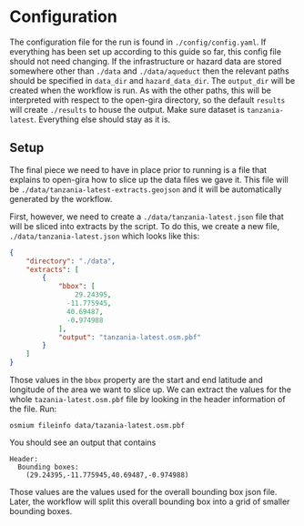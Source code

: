 # Configuration

The configuration file for the run is found in `./config/config.yaml`.
If everything has been set up according to this guide so far, this config file should not need changing.
If the infrastructure or hazard data are stored somewhere other than `./data` and `./data/aqueduct` then
the relevant paths should be specified in `data_dir` and `hazard_data_dir`.
The `output_dir` will be created when the workflow is run.
As with the other paths, this will be interpreted with respect to the open-gira directory, so the default
`results` will create `./results` to house the output.
Make sure dataset is `tanzania-latest`. 
Everything else should stay as it is.

## Setup

The final piece we need to have in place prior to running is a file that explains to open-gira how to slice up
the data files we gave it.
This file will be `./data/tanzania-latest-extracts.geojson` and it will be automatically generated by the workflow.

First, however, we need to create a `./data/tanzania-latest.json` file that will be sliced into extracts by the script.
To do this, we create a new file, `./data/tanzania-latest.json` which looks like this:

```json
{
    "directory": "./data",
    "extracts": [
        {
            "bbox": [
                29.24395,
              -11.775945,
              40.69487,
              -0.974988
            ],
            "output": "tanzania-latest.osm.pbf"
        }
	]
}
```

Those values in the `bbox` property are the start and end latitude and longitude of the area we want to slice up.
We can extract the values for the whole `tazania-latest.osm.pbf` file by looking in the header information of the file.
Run:

```shell
osmium fileinfo data/tazania-latest.osm.pbf
```

You should see an output that contains
```text
Header:
  Bounding boxes:
    (29.24395,-11.775945,40.69487,-0.974988)
```

Those values are the values used for the overall bounding box json file. 
Later, the workflow will split this overall bounding box into a grid of smaller bounding boxes.
